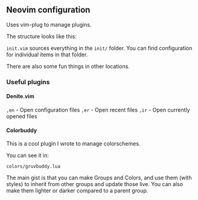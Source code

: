 ## Neovim configuration

Uses vim-plug to manage plugins.

The structure looks like this:

`init.vim` sources everything in the `init/` folder. You can find configuration for individual items in that folder.

There are also some fun things in other locations.

### Useful plugins

#### Denite.vim

`,en` - Open configuration files
`,er` - Open recent files
`,ir` - Open currently opened files

#### Colorbuddy

This is a cool plugin I wrote to manage colorschemes.

You can see it in:

`colors/gruvbuddy.lua`

The main gist is that you can make Groups and Colors, and use them (with styles) to inherit from other groups and update those live. You can also make them lighter or darker compared to a parent group.
